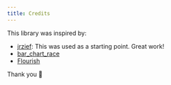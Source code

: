 ```yaml
---
title: Credits
---
```


This library was inspired by:

- <a href="https://bl.ocks.org/jrzief/70f1f8a5d066a286da3a1e699823470f" 
  target="_blank" className="external">jrzief</a>: This was used as a starting point. Great work!
- <a href="https://github.com/dexplo/bar_chart_race" 
  target="_blank" className="external">bar_chart_race</a>
- <a href="https://app.flourish.studio/@flourish/bar-chart-race" 
  target="_blank" className="external">Flourish</a>

Thank you 🙏
